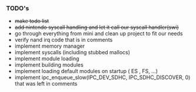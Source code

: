 ### TODO's

* ~~make todo list~~
* ~~add nintendo syscall handling and let it call our syscall handler(swi)~~
* go through everything from mini and clean up project to fit our needs
* verify nand irq code that is in comments
* implement memory manager
* implement syscalls (including stubbed mallocs)
* implement module loading
* implement building modules
* implement loading default modules on startup ( ES , FS, ...)
* implement ipc_enqueue_slow(IPC_DEV_SDHC, IPC_SDHC_DISCOVER, 0) that was left in comments